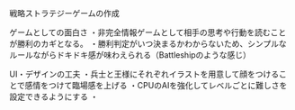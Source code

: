 戦略ストラテジーゲームの作成

ゲームとしての面白さ
・非完全情報ゲームとして相手の思考や行動を読むことが勝利のカギとなる。
・勝利判定がいつ決まるかわからないため、シンプルなルールながらドキドキ感が味わえられる（Battleshipのような感じ）

UI・デザインの工夫
・兵士と王様にそれぞれイラストを用意して顔をつけることで感情をつけて臨場感を上げる
・CPUのAIを強化してレベルごとに難しさを設定できるようにする
・


